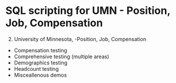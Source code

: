 # SQL scripting for UMN - Position, Job, Compensation

2.  University of Minnesota, -Position, Job, Compensation

* Compensation testing
* Comprehensive testing (multiple areas)
* Demographics testing
* Headcount testing
* Misceallenous demos